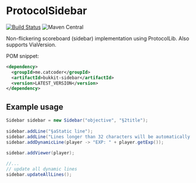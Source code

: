 # ProtocolSidebar
[![Build Status](https://travis-ci.org/CatCoderr/ProtocolSidebar.svg?branch=master)](https://travis-ci.org/CatCoderr/ProtocolSidebar) 
![Maven Central](https://img.shields.io/maven-central/v/me.catcoder/bukkit-sidebar)

Non-flickering scoreboard (sidebar) implementation using ProtocolLib.
Also supports ViaVersion.

POM snippet:
```xml
<dependency>
  <groupId>me.catcoder</groupId>
  <artifactId>bukkit-sidebar</artifactId>
  <version>LATEST_VERSION</version>
</dependency>
```

## Example usage

```java
Sidebar sidebar = new Sidebar("objective", "§2title");
        
sidebar.addLine("§aStatic line");
sidebar.addLine("Lines longer than 32 characters will be automatically truncated if player version is < 1.13");
sidebar.addDynamicLine(player -> "EXP: " + player.getExp());

sidebar.addViewer(player);
        
//...
// update all dynamic lines 
sidebar.updateAllLines();
```